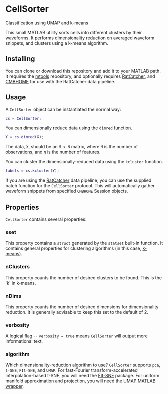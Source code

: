 # CellSorter
Classification using UMAP and k-means

This small MATLAB utility sorts cells into different clusters by their waveforms.
It performs dimensionality reduction on averaged waveform snippets,
and clusters using a k-means algorithm.

## Installing

You can clone or download this repository and add it to your MATLAB path.
It requires the [mtools](sg-s/srinivas.gs_mtools) repository,
and optionally requires [RatCatcher](hasselmonians/RatCatcher),
and [CMBHOME](hasselmonians/CMBHOME)
for use with the RatCatcher data pipeline.

## Usage

A `CellSorter` object can be instantiated the normal way:

```matlab
cs = CellSorter;
```

You can dimensionally reduce data using the `dimred` function.

```matlab
Y = cs.dimred(X);
```

The data, `X`, should be an `M x N` matrix,
where `M` is the number of observations, and `N` is the number of features.

You can cluster the dimensionally-reduced data using the `kcluster` function.

```matlab
labels = cs.kcluster(Y);
```

If you are using the [RatCatcher](hasselmonians/RatCatcher) data pipeline,
you can use the supplied batch function for the `CellSorter` protocol.
This will automatically gather waveform snippets from specified `CMBHOME` Session objects.

## Properties

`CellSorter` contains several properties:

### sset

This property contains a `struct` generated by the `statset` built-in function.
It contains general properties for clustering algorithms (in this case, [k-means](https://www.mathworks.com/help/stats/kmeans.html)).

### nClusters

This property counts the number of desired clusters to be found.
This is the 'k' in k-means.

### nDims

This property counts the number of desired dimensions for dimensionality reduction.
It is generally advisable to keep this set to the default of 2.

### verbosity

A logical flag -- `verbosity = true` means `CellSorter` will output more informational text.

### algorithm

Which dimensionality-reduction algorithm to use?
`CellSorter` supports `pca`, `t-SNE`, `FIt-SNE`, and `UMAP`.
For fast-Fourier transform-accelerated interpolation-based t-SNE,
you will need the [FIt-SNE](KlugerLab/FIt-SNE) package.
For uniform manifold approximation and projection,
you will need the [UMAP MATLAB wrapper](sg-s/umap-matlab-wrapper).
